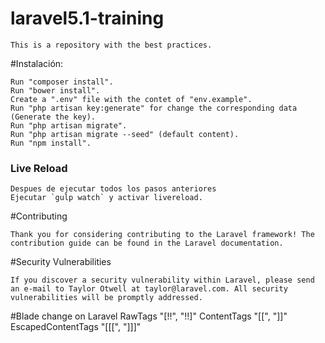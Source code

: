 # laravel5.1-training
    This is a repository with the best practices.

#Instalación:

    Run "composer install".
    Run "bower install".
    Create a ".env" file with the contet of "env.example".
    Run "php artisan key:generate" for change the corresponding data (Generate the key).
    Run "php artisan migrate".
    Run "php artisan migrate --seed" (default content).
    Run "npm install".

### Live Reload

    Despues de ejecutar todos los pasos anteriores
    Ejecutar `gulp watch` y activar livereload.

#Contributing

    Thank you for considering contributing to the Laravel framework! The contribution guide can be found in the Laravel documentation.

#Security Vulnerabilities

    If you discover a security vulnerability within Laravel, please send an e-mail to Taylor Otwell at taylor@laravel.com. All security vulnerabilities will be promptly addressed.

#Blade change on Laravel
    RawTags "[!!", "!!]"
    ContentTags "[[", "]]"
    EscapedContentTags "[[[", "]]]"